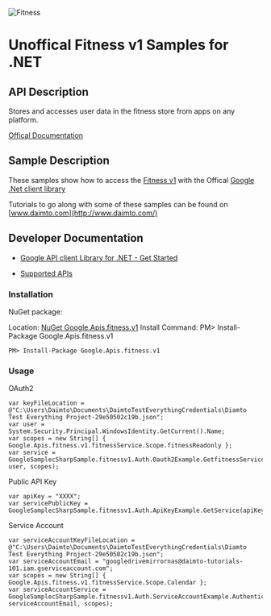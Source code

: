 ﻿![Fitness](https://www.gstatic.com/images/branding/product/1x/googleg_32dp.png)

# Unoffical Fitness v1 Samples for .NET  

## API Description

Stores and accesses user data in the fitness store from apps on any platform.

[Offical Documentation](https://developers.google.com/fit/rest/)

## Sample Description

These samples show how to access the [Fitness v1](https://developers.google.com/fit/rest/) with the Offical [Google .Net client library](https://github.com/google/google-api-dotnet-client)

Tutorials to go along with some of these samples can be found on [www.daimto.com](http://www.daimto.com/)

## Developer Documentation

* [Google API client Library for .NET - Get Started](https://developers.google.com/api-client-library/dotnet/get_started)

* [Supported APIs](https://developers.google.com/api-client-library/dotnet/apis/)

### Installation

NuGet package:

Location: [NuGet Google.Apis.fitness.v1](https://www.nuget.org/packages/Google.Apis.fitness.v1)
Install Command: PM>  Install-Package Google.Apis.fitness.v1

```
PM> Install-Package Google.Apis.fitness.v1
```

### Usage

OAuth2
```
var keyFileLocation = @"C:\Users\Daimto\Documents\DaimtoTestEverythingCredentials\Diamto Test Everything Project-29e50502c19b.json";
var user = System.Security.Principal.WindowsIdentity.GetCurrent().Name;
var scopes = new String[] { Google.Apis.fitness.v1.fitnessService.Scope.fitnessReadonly };
var service = GoogleSamplecSharpSample.fitnessv1.Auth.Oauth2Example.GetfitnessService(keyFileLocation, user, scopes);
```

Public API Key

```
var apiKey = "XXXX";
var servicePublicKey = GoogleSamplecSharpSample.fitnessv1.Auth.ApiKeyExample.GetService(apiKey);
```

Service Account
```
var serviceAccountKeyFileLocation = @"C:\Users\Daimto\Documents\DaimtoTestEverythingCredentials\Diamto Test Everything Project-29e50502c19b.json";
var serviceAccountEmail = "googledrivemirrornas@daimto-tutorials-101.iam.gserviceaccount.com";
var scopes = new String[] { Google.Apis.fitness.v1.fitnessService.Scope.Calendar };            
var serviceAccountService = GoogleSamplecSharpSample.fitnessv1.Auth.ServiceAccountExample.AuthenticateServiceAccount(serviceAccountKeyFileLocation, serviceAccountEmail, scopes);
```
